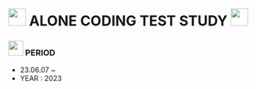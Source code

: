 # <img src = "https://cdn-icons-png.flaticon.com/128/10848/10848098.png" width = "35" height = "35"> ALONE CODING TEST STUDY <img src = "https://cdn-icons-png.flaticon.com/128/10848/10848098.png" width = "35" height = "35" >

### <img src = "https://cdn-icons-png.flaticon.com/128/4341/4341050.png" width = "30" height = "30" > PERIOD 
- 23.06.07 ~ 
- YEAR : 2023

